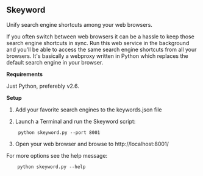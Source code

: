 ## Skeyword

Unify search engine shortcuts among your web browsers.

If you often switch between web browsers it can be a hassle to keep those search engine shortcuts in sync. Run this web service in the background and you'll be able to access the same search engine shortcuts from all your browsers. It's basically a webproxy written in Python which replaces the default search engine in your browser.


**Requirements**

Just Python, preferebly v2.6.


**Setup**

1. Add your favorite search engines to the keywords.json file
2. Launch a Terminal and run the Skeyword script:

        python skeyword.py --port 8001

3. Open your web browser and browse to http://localhost:8001/

For more options see the help message:

        python skeyword.py --help

